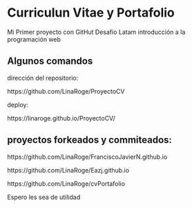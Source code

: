 # Curriculun Vitae y Portafolio

<p>Mi Primer proyecto con GitHut Desafio Latam introducción a la programación web<p>

## Algunos comandos
<P>dirección del repositorio:</P> https://github.com/LinaRoge/ProyectoCV
<P>deploy:</P> https://linaroge.github.io/ProyectoCV/

## proyectos forkeados y commiteados:
<P>https://github.com/LinaRoge/FranciscoJavierN.github.io </P>
<P>https://github.com/LinaRoge/Eazj.github.io</P>
<P>https://github.com/LinaRoge/cvPortafolio </p>
<p> Espero les sea de utilidad </p>
